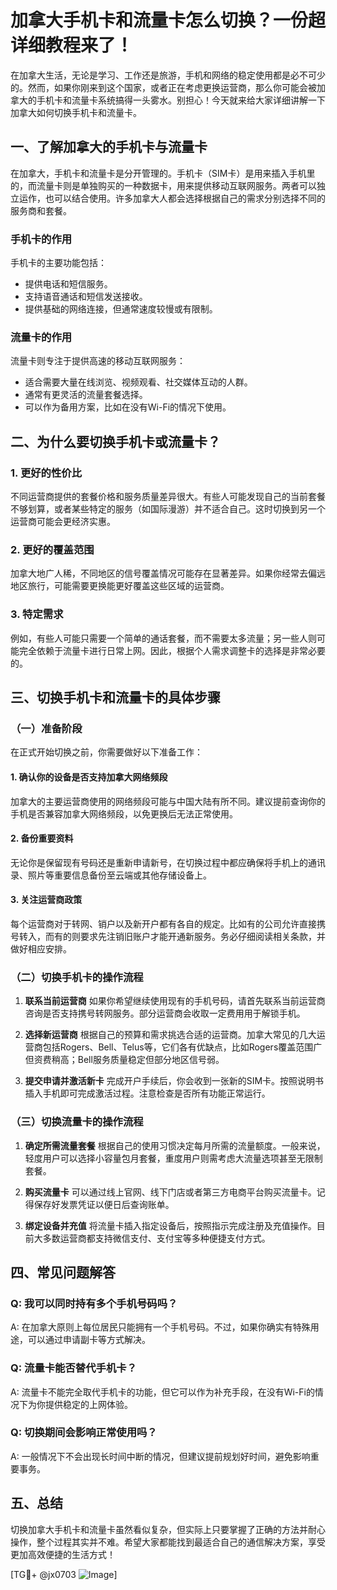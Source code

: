 # 加拿大手机卡和流量卡怎么切换？一份超详细教程来了！

在加拿大生活，无论是学习、工作还是旅游，手机和网络的稳定使用都是必不可少的。然而，如果你刚来到这个国家，或者正在考虑更换运营商，那么你可能会被加拿大的手机卡和流量卡系统搞得一头雾水。别担心！今天就来给大家详细讲解一下加拿大如何切换手机卡和流量卡。

## 一、了解加拿大的手机卡与流量卡

在加拿大，手机卡和流量卡是分开管理的。手机卡（SIM卡）是用来插入手机里的，而流量卡则是单独购买的一种数据卡，用来提供移动互联网服务。两者可以独立运作，也可以结合使用。许多加拿大人都会选择根据自己的需求分别选择不同的服务商和套餐。

### 手机卡的作用
手机卡的主要功能包括：
- 提供电话和短信服务。
- 支持语音通话和短信发送接收。
- 提供基础的网络连接，但通常速度较慢或有限制。

### 流量卡的作用
流量卡则专注于提供高速的移动互联网服务：
- 适合需要大量在线浏览、视频观看、社交媒体互动的人群。
- 通常有更灵活的流量套餐选择。
- 可以作为备用方案，比如在没有Wi-Fi的情况下使用。

## 二、为什么要切换手机卡或流量卡？

### 1. 更好的性价比
不同运营商提供的套餐价格和服务质量差异很大。有些人可能发现自己的当前套餐不够划算，或者某些特定的服务（如国际漫游）并不适合自己。这时切换到另一个运营商可能会更经济实惠。

### 2. 更好的覆盖范围
加拿大地广人稀，不同地区的信号覆盖情况可能存在显著差异。如果你经常去偏远地区旅行，可能需要更换能更好覆盖这些区域的运营商。

### 3. 特定需求
例如，有些人可能只需要一个简单的通话套餐，而不需要太多流量；另一些人则可能完全依赖于流量卡进行日常上网。因此，根据个人需求调整卡的选择是非常必要的。

## 三、切换手机卡和流量卡的具体步骤

### （一）准备阶段
在正式开始切换之前，你需要做好以下准备工作：

#### 1. 确认你的设备是否支持加拿大网络频段
加拿大的主要运营商使用的网络频段可能与中国大陆有所不同。建议提前查询你的手机是否兼容加拿大网络频段，以免更换后无法正常使用。

#### 2. 备份重要资料
无论你是保留现有号码还是重新申请新号，在切换过程中都应确保将手机上的通讯录、照片等重要信息备份至云端或其他存储设备上。

#### 3. 关注运营商政策
每个运营商对于转网、销户以及新开户都有各自的规定。比如有的公司允许直接携号转入，而有的则要求先注销旧账户才能开通新服务。务必仔细阅读相关条款，并做好相应安排。

### （二）切换手机卡的操作流程
1. **联系当前运营商**
   如果你希望继续使用现有的手机号码，请首先联系当前运营商咨询是否支持携号转网服务。部分运营商会收取一定费用用于解锁手机。

2. **选择新运营商**
   根据自己的预算和需求挑选合适的运营商。加拿大常见的几大运营商包括Rogers、Bell、Telus等，它们各有优缺点，比如Rogers覆盖范围广但资费稍高；Bell服务质量稳定但部分地区信号弱。

3. **提交申请并激活新卡**
   完成开户手续后，你会收到一张新的SIM卡。按照说明书插入手机即可完成激活过程。注意检查是否所有功能正常运行。

### （三）切换流量卡的操作流程
1. **确定所需流量套餐**
   根据自己的使用习惯决定每月所需的流量额度。一般来说，轻度用户可以选择小容量包月套餐，重度用户则需考虑大流量选项甚至无限制套餐。

2. **购买流量卡**
   可以通过线上官网、线下门店或者第三方电商平台购买流量卡。记得保存好发票凭证以便日后查询账单。

3. **绑定设备并充值**
   将流量卡插入指定设备后，按照指示完成注册及充值操作。目前大多数运营商都支持微信支付、支付宝等多种便捷支付方式。

## 四、常见问题解答

### Q: 我可以同时持有多个手机号码吗？
A: 在加拿大原则上每位居民只能拥有一个手机号码。不过，如果你确实有特殊用途，可以通过申请副卡等方式解决。

### Q: 流量卡能否替代手机卡？
A: 流量卡不能完全取代手机卡的功能，但它可以作为补充手段，在没有Wi-Fi的情况下为你提供稳定的上网体验。

### Q: 切换期间会影响正常使用吗？
A: 一般情况下不会出现长时间中断的情况，但建议提前规划好时间，避免影响重要事务。

## 五、总结

切换加拿大手机卡和流量卡虽然看似复杂，但实际上只要掌握了正确的方法并耐心操作，整个过程其实并不难。希望大家都能找到最适合自己的通信解决方案，享受更加高效便捷的生活方式！

[TG💪+ @jx0703 ![Image](https://github.com/user-attachments/assets/dbca1d08-cadb-493c-b0ec-ad6f7a83f270)]
